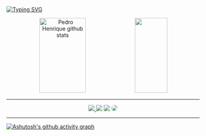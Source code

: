 [![Typing SVG](https://readme-typing-svg.herokuapp.com/?color=1233C5&size=35&center=true&vCenter=true&width=1000&lines=+Hello;+My+name+is+Pedro;I'm+23+years+old;I'm+a+FullStack+developer;+with+2+years+of+experience+using:;+TypeScript;+React;+C+sharp;+SQL+Server;:%29)](https://git.io/typing-svg)



<div align="center">  
  <img width="49%" height="195px" src="https://github-readme-stats.vercel.app/api?username=PedroHda&show_icons=true&count_private=true&hide_border=true&title_color=BF1818&icon_color=BF1818&text_color=c9d1d9&bg_color=0d1117" alt="Pedro Henrique github stats" /> 
  <img width="41%" height="195px" src="https://github-readme-stats.vercel.app/api/top-langs/?username=PedroHda&layout=compact&hide_border=true&title_color=3D57CA&text_color=fff&bg_color=0d1117" />
</div>

<hr class="solid">

<div align="center"> 
<a href="https://www.instagram.com/pedro_domiciano/" target="_blank"><img src="https://img.shields.io/badge/-Instagram-%23E4405F?style=for-the-badge&logo=instagram&logoColor=white"</a>
<a href="https://www.facebook.com/pedro.domiciano.7/" target="_blank"><img src="https://img.shields.io/badge/-Facebook-blue?style=for-the-badge" target="_blank"></a>
<a href = "mailto:pedroh.domic@gmail.com"> <img src="https://img.shields.io/badge/-Gmail-%23333?style=for-the-badge&logo=gmail&logoColor=white" target="_blank"></a>
<a href="https://www.linkedin.com/in/pedro-domiciano-ab2339160/" target="_blank"><img src="https://img.shields.io/badge/-LinkedIn-%230077B5?style=for-the-badge&logo=linkedin&logoColor=white" style="border-radius: 30px" target="_blank"></a> 
 </div>
  
<hr class="solid">




[![Ashutosh's github activity graph](https://github-readme-activity-graph.vercel.app/graph?username=PedroHda&bg_color=0d1117&color=ffffff&line=ff0000&point=ffffff&area=true&hide_border=true)](https://github.com/ashutosh00710/github-readme-activity-graph)
